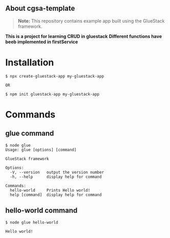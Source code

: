 ## About cgsa-template

> **Note:** This repository contains example app built using the GlueStack framework.

<strong>This is a project for learning CRUD in gluestack</strong>
<strong>Different functions have beeb implemented in firstService</strong>
# Installation

```shell
$ npx create-gluestack-app my-gluestack-app

OR

$ npm init gluestack-app my-gluestack-app
```

# Commands

## glue command

```shell
$ node glue
Usage: glue [options] [command]

GlueStack framework

Options:
  -V, --version   output the version number
  -h, --help      display help for command

Commands:
  hello-world     Prints Hello world!
  help [command]  display help for command
```

## hello-world command

```shell
$ node glue hello-world

Hello world!
```
